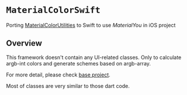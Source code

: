 # ``MaterialColorSwift``

Porting [MaterialColorUtilities](https://github.com/material-foundation/material-color-utilities) to Swift to use *MaterialYou* in iOS project

## Overview

This framework doesn't contain any UI-related classes. Only to calculate argb-int colors and generate schemes based on argb-array.

For more detail, please check [base project](https://github.com/material-foundation/material-color-utilities).

Most of classes are very similar to those dart code.
